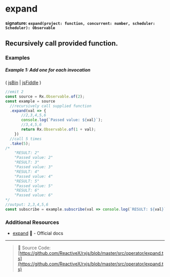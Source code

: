 # expand
#### signature: `expand(project: function, concurrent: number, scheduler: Scheduler): Observable`

## Recursively call provided function.

### Examples

##### Example 1: Add one for each invocation

( [jsBin](http://jsbin.com/fuxocepazi/1/edit?js,console) | [jsFiddle](https://jsfiddle.net/btroncone/nu4apbLt/) )

```js
//emit 2
const source = Rx.Observable.of(2);
const example = source
  //recursively call supplied function
  .expand(val => {
       //2,3,4,5,6
       console.log(`Passed value: ${val}`);
       //3,4,5,6
       return Rx.Observable.of(1 + val);
    })
  //call 5 times
  .take(5);
/*
	"RESULT: 2"
	"Passed value: 2"
	"RESULT: 3"
	"Passed value: 3"
	"RESULT: 4"
	"Passed value: 4"
	"RESULT: 5"
	"Passed value: 5"
	"RESULT: 6"
	"Passed value: 6"
*/
//output: 2,3,4,5,6
const subscribe = example.subscribe(val => console.log(`RESULT: ${val}`));
```


### Additional Resources
* [expand](http://reactivex.io/rxjs/class/es6/Observable.js~Observable.html#instance-method-expand) :newspaper: - Official docs

---
> :file_folder: Source Code:  [https://github.com/ReactiveX/rxjs/blob/master/src/operator/expand.ts](https://github.com/ReactiveX/rxjs/blob/master/src/operator/expand.ts)
